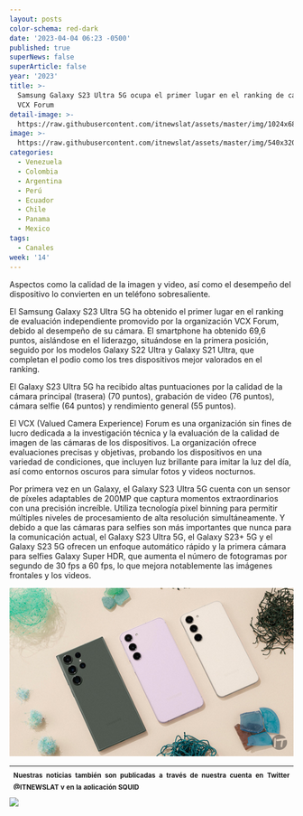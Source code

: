 ```yaml
---
layout: posts
color-schema: red-dark
date: '2023-04-04 06:23 -0500'
published: true
superNews: false
superArticle: false
year: '2023'
title: >-
  Samsung Galaxy S23 Ultra 5G ocupa el primer lugar en el ranking de cámaras del
  VCX Forum
detail-image: >-
  https://raw.githubusercontent.com/itnewslat/assets/master/img/1024x680/galaxy-S23-g.jpg
image: >-
  https://raw.githubusercontent.com/itnewslat/assets/master/img/540x320/galaxy-S23-p.jpg
categories:
  - Venezuela
  - Colombia
  - Argentina
  - Perú
  - Ecuador
  - Chile
  - Panama
  - Mexico
tags:
  - Canales
week: '14'
---
```

Aspectos como la calidad de la imagen y video, así como el desempeño del dispositivo lo convierten en un teléfono sobresaliente.

El Samsung Galaxy S23 Ultra 5G ha obtenido el primer lugar en el ranking de evaluación independiente promovido por la organización VCX Forum, debido al desempeño de su cámara. El smartphone ha obtenido 69,6 puntos, aislándose en el liderazgo, situándose en la primera posición, seguido por los modelos Galaxy S22 Ultra y Galaxy S21 Ultra, que completan el podio como los tres dispositivos mejor valorados en el ranking.

El Galaxy S23 Ultra 5G ha recibido altas puntuaciones por la calidad de la cámara principal (trasera) (70 puntos), grabación de video (76 puntos), cámara selfie (64 puntos) y rendimiento general (55 puntos).
 
El VCX (Valued Camera Experience) Forum es una organización sin fines de lucro dedicada a la investigación técnica y la evaluación de la calidad de imagen de las cámaras de los dispositivos. La organización ofrece evaluaciones precisas y objetivas, probando los dispositivos en una variedad de condiciones, que incluyen luz brillante para imitar la luz del día, así como entornos oscuros para simular fotos y videos nocturnos.
 
Por primera vez en un Galaxy, el Galaxy S23 Ultra 5G cuenta con un sensor de píxeles adaptables de 200MP que captura momentos extraordinarios con una precisión increíble. Utiliza tecnología pixel binning para permitir múltiples niveles de procesamiento de alta resolución simultáneamente. Y debido a que las cámaras para selfies son más importantes que nunca para la comunicación actual, el Galaxy S23 Ultra 5G, el Galaxy S23+ 5G y el Galaxy S23 5G ofrecen un enfoque automático rápido y la primera cámara para selfies Galaxy Super HDR, que aumenta el número de fotogramas por segundo de 30 fps a 60 fps, lo que mejora notablemente las imágenes frontales y los videos.

![](https://raw.githubusercontent.com/itnewslat/assets/master/img/540x320/galaxy-S23-p.jpg)

<table style="height: 42px;" width="569">
<tbody>
<tr>
<td style="text-align: justify;"><sub><strong>Nuestras noticias también son publicadas a través de nuestra cuenta en Twitter <a href="https://twitter.com/itnewslat?lang=es">@ITNEWSLAT</a> y en la aplicación <a href="https://squidapp.co/en/">SQUID</a></strong></sub></td>
</tr>
</tbody>
</table>
<img src="https://tracker.metricool.com/c3po.jpg?hash=56f88a41e39ab42c063cc51676587a04"/>
